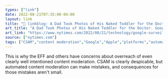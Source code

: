 ```yaml
---
types: ["link"]
date: 2022-08-21T07:35:00-04:00
layout: link
title: "🔗 linkblog: A Dad Took Photos of His Naked Toddler for the Doctor. Google Flagged Him as a Criminal. - The New York Times'"
art_title: "A Dad Took Photos of His Naked Toddler for the Doctor. Google Flagged Him as a Criminal. - The New York Times"
art_link: "https://www.nytimes.com/2022/08/21/technology/google-surveillance-toddler-photo.html"
source: ["nytimes.com"]
tags: ["CSAM","content moderation","Google","Apple","platforms","automated content moderation"]
---
```

This is why the EFF and others have concerns about overreach of even clearly well intentioned content moderation. CSAM is clearly despicable, but automated content moderation can make mistakes, and consequences for those mistakes aren't small.
 
